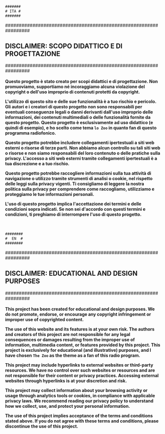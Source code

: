 ```css
#######
# ITA #
#######
```
\#\#\#\#\#\#\#\#\#\#\#\#\#\#\#\#\#\#\#\#\#\#\#\#\#\#\#\#\#\#\#\#\#\#\#\#\#\#\#\#\#\#\#\#\#\#\#\#\#\#\#\#\#\#\#\#\#\#\#\#\#\#\#\#\#<br>
       <h2>DISCLAIMER: SCOPO DIDATTICO E DI PROGETTAZIONE</h2>
\#\#\#\#\#\#\#\#\#\#\#\#\#\#\#\#\#\#\#\#\#\#\#\#\#\#\#\#\#\#\#\#\#\#\#\#\#\#\#\#\#\#\#\#\#\#\#\#\#\#\#\#\#\#\#\#\#\#\#\#\#\#\#\#\#
<br>
<br>
<b>
Questo progetto è stato creato per scopi didattici e di progettazione. Non promuoviamo, supportiamo né incoraggiamo alcuna violazione del copyright o dell'uso improprio di contenuti protetti da copyright.

L'utilizzo di questo sito e delle sue funzionalità è a tuo rischio e pericolo. Gli autori e i creatori di questo progetto non sono responsabili per eventuali conseguenze legali o danni derivanti dall'uso improprio delle informazioni, dei contenuti multimediali o delle funzionalità fornite da questo progetto.
Questo progetto è esclusivamente ad uso didattico (e quindi di esempio), e ho scelto come tema ```lo Zoo``` in quanto fan di questo programma radiofonico. 

Questo progetto potrebbe includere collegamenti ipertestuali a siti web esterni o risorse di terze parti. Non abbiamo alcun controllo su tali siti web o risorse e non siamo responsabili del loro contenuto o delle pratiche sulla privacy. L'accesso a siti web esterni tramite collegamenti ipertestuali è a tua discrezione e a tuo rischio.

Questo progetto potrebbe raccogliere informazioni sulla tua attività di navigazione o utilizzo tramite strumenti di analisi o cookie, nel rispetto delle leggi sulla privacy vigenti. Ti consigliamo di leggere la nostra politica sulla privacy per comprendere come raccogliamo, utilizziamo e proteggiamo le tue informazioni personali.

L'uso di questo progetto implica l'accettazione dei termini e delle condizioni sopra indicati. Se non sei d'accordo con questi termini e condizioni, ti preghiamo di interrompere l'uso di questo progetto.
</b>
<br>
<br>
<br>
```css
########
#  EN  #
########
```
\#\#\#\#\#\#\#\#\#\#\#\#\#\#\#\#\#\#\#\#\#\#\#\#\#\#\#\#\#\#\#\#\#\#\#\#\#\#\#\#\#\#\#\#\#\#\#\#\#\#\#\#\#\#\#\#\#\#\#\#\#\#\#\#\#<br>
       <h2>DISCLAIMER: EDUCATIONAL AND DESIGN PURPOSES</h2>
\#\#\#\#\#\#\#\#\#\#\#\#\#\#\#\#\#\#\#\#\#\#\#\#\#\#\#\#\#\#\#\#\#\#\#\#\#\#\#\#\#\#\#\#\#\#\#\#\#\#\#\#\#\#\#\#\#\#\#\#\#\#\#\#\#
<br>
<br>
<b>
This project has been created for educational and design purposes. We do not promote, endorse, or encourage any copyright infringement or improper use of copyrighted content.

The use of this website and its features is at your own risk. The authors and creators of this project are not responsible for any legal consequences or damages resulting from the improper use of information, multimedia content, or features provided by this project.
This project is exclusively for educational (and illustrative) purposes, and I have chosen ```The Zoo``` as the theme as a fan of this radio program.

This project may include hyperlinks to external websites or third-party resources. We have no control over such websites or resources and are not responsible for their content or privacy practices. Accessing external websites through hyperlinks is at your discretion and risk.

This project may collect information about your browsing activity or usage through analytics tools or cookies, in compliance with applicable privacy laws. We recommend reading our privacy policy to understand how we collect, use, and protect your personal information.

The use of this project implies acceptance of the terms and conditions stated above. If you do not agree with these terms and conditions, please discontinue the use of this project.
</b>
